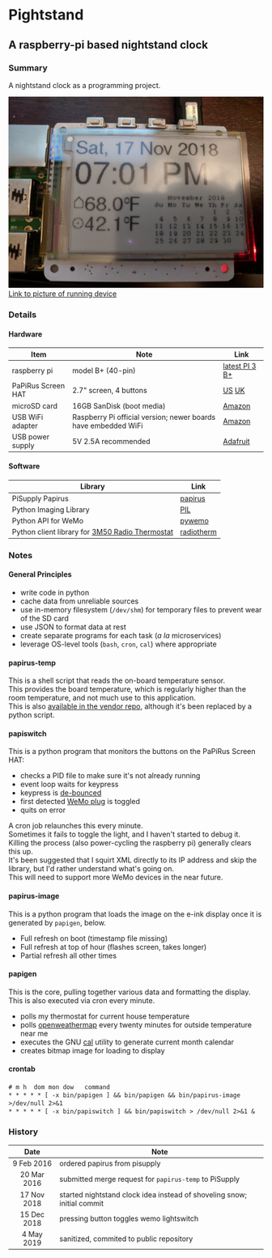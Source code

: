 # Pightstand
## A raspberry-pi based nightstand clock

### Summary

A nightstand clock as a programming project.

![image of running device](img/IMG_20181117_190132.jpg)
[Link to picture of running device](https://photos.app.goo.gl/F47QVzqR2oV6EbBj6)


### Details

#### Hardware

| Item | Note | Link |
| --- | --- | --- |
| raspberry pi | model B+ (40-pin) | [latest PI 3 B+](https://www.adafruit.com/product/3775) |
| PaPiRus Screen HAT | 2.7" screen, 4 buttons | [US](https://www.adafruit.com/product/3420) [UK](https://uk.pi-supply.com/products/papirus-epaper-eink-screen-hat-for-raspberry-pi) |
| microSD card | 16GB SanDisk (boot media) | [Amazon](https://smile.amazon.com/gp/product/B00M55BX3G) |
| USB WiFi adapter | Raspberry Pi official version; newer boards have embedded WiFi | [Amazon](https://smile.amazon.com/Official-Raspberry-Pi-WiFi-dongle/dp/B014HTNO52) |
| USB power supply | 5V 2.5A recommended | [Adafruit](https://www.adafruit.com/product/1995) |


#### Software

| Library | Link |
| --- | --- |
| PiSupply Papirus | [papirus](https://github.com/PiSupply/PaPiRus) |
| Python Imaging Library | [PIL](https://pillow.readthedocs.io/en/stable/) |
| Python API for WeMo | [pywemo](https://github.com/pavoni/pywemo) |
| Python client library for [3M50 Radio Thermostat](http://www.radiothermostat.com/filtrete/products/3M-50/) | [radiotherm](https://github.com/mhrivnak/radiotherm) |



### Notes

#### General Principles

+  write code in python
+  cache data from unreliable sources
+  use in-memory filesystem (`/dev/shm`) for temporary files to prevent wear of the SD card
+  use JSON to format data at rest
+  create separate programs for each task (_a la_ microservices)
+  leverage OS-level tools (`bash`, `cron`, `cal`) where appropriate


#### papirus-temp

This is a shell script that reads the on-board temperature sensor.  
This provides the board temperature, which is regularly higher than the room temperature, and not much use to this application.  
This is also [available in the vendor repo](https://github.com/PiSupply/PaPiRus/blob/master/bin/papirus-temp.sh), although it's been replaced by a python script.

#### papiswitch

This is a python program that monitors the buttons on the PaPiRus Screen HAT:

+  checks a PID file to make sure it's not already running
+  event loop waits for keypress
+  keypress is [de-bounced](https://www.arduino.cc/en/tutorial/debounce)
+  first detected [WeMo plug](https://www.belkin.com/us/p/P-F7C063/) is toggled
+  quits on error

A cron job relaunches this every minute.  
Sometimes it fails to toggle the light, and I haven't started to debug it.  
Killing the process (also power-cycling the raspberry pi) generally clears this up.  
It's been suggested that I squirt XML directly to its IP address and skip the library, but I'd rather understand what's going on.  
This will need to support more WeMo devices in the near future.

#### papirus-image

This is a python program that loads the image on the e-ink display once it is generated by `papigen`, below.

+  Full refresh on boot (timestamp file missing)
+  Full refresh at top of hour (flashes screen, takes longer)
+  Partial refresh all other times

#### papigen

This is the core, pulling together various data and formatting the display.  This is also executed via cron every minute.

+  polls my thermostat for current house temperature
+  polls [openweathermap](https://openweathermap.org/api) every twenty minutes for outside temperature near me
+  executes the GNU [cal](https://www.gnu.org/software/gcal/) utility to generate current month calendar
+  creates bitmap image for loading to display

#### crontab

```
# m h  dom mon dow   command
* * * * * [ -x bin/papigen ] && bin/papigen && bin/papirus-image >/dev/null 2>&1 
* * * * * [ -x bin/papiswitch ] && bin/papiswitch > /dev/null 2>&1 &
```



### History

| Date | Note |
| :---: | --- |
| 9 Feb 2016 | ordered papirus from pisupply |
| 20 Mar 2016 | submitted merge request for `papirus-temp` to PiSupply |
| 17 Nov 2018 | started nightstand clock idea instead of shoveling snow; initial commit |
| 15 Dec 2018 | pressing button toggles wemo lightswitch |
| 4 May 2019 | sanitized, commited to public repository |




